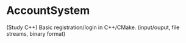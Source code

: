 # AccountSystem
 (Study C++) Basic registration/login in C++/CMake. (input/ouput, file streams, binary format)
